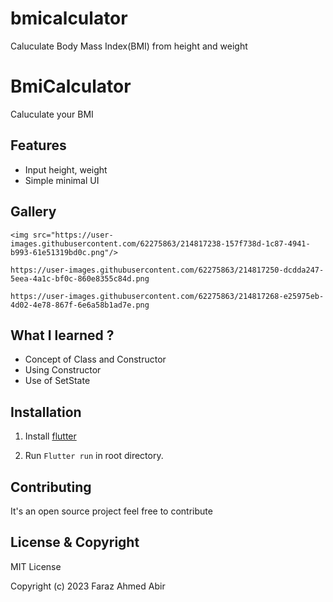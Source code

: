 # bmicalculator
 Caluculate Body Mass Index(BMI) from height and weight

# BmiCalculator
  Caluculate your BMI


## Features
- Input height, weight 
- Simple minimal UI

## Gallery
    <img src="https://user-images.githubusercontent.com/62275863/214817238-157f738d-1c87-4941-b993-61e51319bd0c.png"/>

    https://user-images.githubusercontent.com/62275863/214817250-dcdda247-5eea-4a1c-bf0c-860e8355c84d.png

    https://user-images.githubusercontent.com/62275863/214817268-e25975eb-4d02-4e78-867f-6e6a58b1ad7e.png



## What I learned ?
- Concept of Class and Constructor
- Using Constructor
- Use of SetState

## Installation

1. Install [flutter](https://flutter.dev/docs/get-started/install)

2. Run ```Flutter run``` in root directory.

## Contributing
It's an open source project feel free to contribute

## License & Copyright

MIT License

Copyright (c) 2023 Faraz Ahmed Abir

